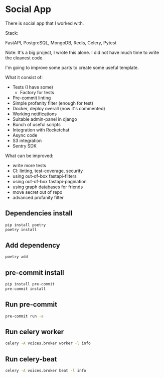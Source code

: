 # Social App

There is social app that I worked with.

Stack:

FastAPI, PostgreSQL, MongoDB, Redis, Celery, Pytest


Note: It's a big project, I wrote this alone. I did not have much time to write the cleanest code.

I'm going to improve some parts to create some useful template.

What it consist of:

- Tests (I have some)
    - Factory for tests
- Pre-commit linting
- Simple profanity filter (enough for test)
- Docker, deploy overall (now it's commented)
- Working notifications
- Suitable admin-panel in django
- Bunch of useful scripts
- Integration with Rocketchat
- Async code
- S3 integration
- Sentry SDK

What can be improved:

- write more tests
- CI: linting, test-coverage, security
- using out-of-box fastapi-filters
- using out-of-box fastapi-pagination
- using graph databases for friends
- move secret out of repo
- advanced profanity filter

## Dependencies install

```bash
pip install poetry
poetry install
```

## Add dependency

```bash
poetry add
```

## pre-commit install

```bash
pip install pre-commit
pre-commit install
```

## Run pre-commit

```bash
pre-commit run -a
```

## Run celery worker

```bash
celery -A voices.broker worker -l info
```

## Run celery-beat

```bash
celery -A voices.broker beat -l info
```
